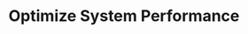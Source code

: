 ---
sidebar_position: 4
title: "Optimize System Performance"
sidebar_label: "Optimize System Performance"
description: "Enhance overall system performance in Alpine Linux platforms - improve system responsiveness, optimize resource usage, fix performance bottlenecks, and tune system efficiency."
keywords:
  - "alpine system performance"
  - "performance optimization"
  - "system responsiveness"
  - "resource optimization"
  - "performance tuning"
tags:
  - alpine
  - system-performance
  - performance-optimization
  - system-tuning
  - troubleshooting
slug: /linux/alpine/troubleshooting/performance-issues/optimize-system-performance
---